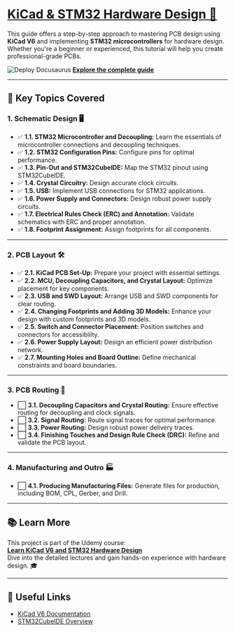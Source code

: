 # [KiCad & STM32 Hardware Design 🔧](https://www.udemy.com/course/learn-kicad-v6-and-stm32-hardware-design/)

This guide offers a step-by-step approach to mastering PCB design using **KiCad V6** and implementing **STM32 microcontrollers** for hardware design. Whether you're a beginner or experienced, this tutorial will help you create professional-grade PCBs.

![Deploy Docusaurus](https://github.com/CagriCatik/PCB-Design-with-KiCad/actions/workflows/deploy.yml/badge.svg)
[**Explore the complete guide**](https://cagricatik.github.io/STM32-HW-Design-with-KiCAD/)  

---

## 🌟 Key Topics Covered

### 1. Schematic Design 🖥️
- ✅ **1.1. STM32 Microcontroller and Decoupling:** Learn the essentials of microcontroller connections and decoupling techniques.
- ✅ **1.2. STM32 Configuration Pins:** Configure pins for optimal performance.
- ✅ **1.3. Pin-Out and STM32CubeIDE:** Map the STM32 pinout using STM32CubeIDE.
- ✅ **1.4. Crystal Circuitry:** Design accurate clock circuits.
- ✅ **1.5. USB:** Implement USB connections for STM32 applications.
- ✅ **1.6. Power Supply and Connectors:** Design robust power supply circuits.
- ✅ **1.7. Electrical Rules Check (ERC) and Annotation:** Validate schematics with ERC and proper annotation.
- ✅ **1.8. Footprint Assignment:** Assign footprints for all components.

---

### 2. PCB Layout 🛠️
- ✅ **2.1. KiCad PCB Set-Up:** Prepare your project with essential settings.
- ✅ **2.2. MCU, Decoupling Capacitors, and Crystal Layout:** Optimize placement for key components.
- ✅ **2.3. USB and SWD Layout:** Arrange USB and SWD components for clear routing.
- ✅ **2.4. Changing Footprints and Adding 3D Models:** Enhance your design with custom footprints and 3D models.
- ✅ **2.5. Switch and Connector Placement:** Position switches and connectors for accessibility.
- ✅ **2.6. Power Supply Layout:** Design an efficient power distribution network.
- ✅ **2.7. Mounting Holes and Board Outline:** Define mechanical constraints and board boundaries.

---

### 3. PCB Routing 🚀
- ⬜ **3.1. Decoupling Capacitors and Crystal Routing:** Ensure effective routing for decoupling and clock signals.
- ⬜ **3.2. Signal Routing:** Route signal traces for optimal performance.
- ⬜ **3.3. Power Routing:** Design robust power delivery traces.
- ⬜ **3.4. Finishing Touches and Design Rule Check (DRC):** Refine and validate the PCB layout.

---

### 4. Manufacturing and Outro 🏭
- ⬜ **4.1. Producing Manufacturing Files:** Generate files for production, including BOM, CPL, Gerber, and Drill.

---

## 📚 Learn More
This project is part of the Udemy course:  
**[Learn KiCad V6 and STM32 Hardware Design](https://www.udemy.com/course/learn-kicad-v6-and-stm32-hardware-design/)**  
Dive into the detailed lectures and gain hands-on experience with hardware design. 🎓

---

## 🔗 Useful Links
- [KiCad V6 Documentation](https://docs.kicad.org/)
- [STM32CubeIDE Overview](https://www.st.com/en/development-tools/stm32cubeide.html)
